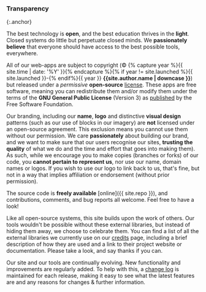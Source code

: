 ### Transparency
{:.anchor}

The best technology is __open__, and the best education thrives in the __light__. Closed systems do little but perpetuate closed minds. We __passionately believe__ that everyone should have access to the best possible tools, everywhere.

All of our web-apps are subject to copyright (&copy; {% capture year %}{{ site.time | date: '%Y' }}{% endcapture %}{% if year != site.launched %}{{ site.launched }}-{% endif%}{{ year }} __{{site.author.name | downcase }}__) but released under a _permissive_ __open-source__ [license](/license). These apps are free software, meaning you can redistribute them and/or modify them under the terms of the __GNU General Public License__ (Version 3) as [published](http://www.gnu.org/licenses) by the Free Software Foundation.

Our branding, including our __name__, __logo__ and distinctive __visual design__ patterns (such as our use of blocks in our imagery) are __not__ licensed under an open-source agreement. This exclusion means you cannot use them without our permission. We care __passionately__ about building our brand, and we want to make sure that our users recognise our sites, __trusting the quality__ of what we do and the time and effort that goes into making them). As such, while we encourage you to make copies (branches or forks) of our code, you __cannot pertain to represent us__, nor use our name, domain names or logos. If you wish to use our logo to link back to us, that's fine, but not in a way that implies affiliation or endorsement (without prior permission).

The source code is __freely available__ [online]({{ site.repo }}), and contributions, comments, and bug reports all welcome. Feel free to have a look!

Like all open-source systems, this site builds upon the work of others. Our tools wouldn't be possible without these external libraries, but instead of hiding them away, we choose to celebrate them. You can find a list of all the external libraries we currently use on our [credits](/credits/) page, including a brief description of how they are used and a link to their project website or documentation. Please take a look, and say thanks if you can.

Our site and our tools are continually evolving. New functionality and improvements are regularly added. To help with this, a [change log](/changes) is maintained for each release, making it easy to see what the latest features are and any reasons for changes & further information.